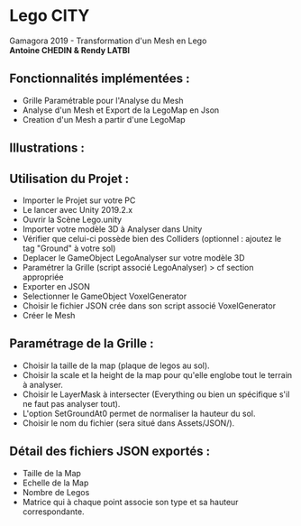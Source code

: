 # Lego CITY
Gamagora 2019 - Transformation d'un Mesh en Lego<br>
**Antoine CHEDIN & Rendy LATBI**

## Fonctionnalités implémentées :
- Grille Paramétrable pour l'Analyse du Mesh
- Analyse d'un Mesh et Export de la LegoMap en Json
- Creation d'un Mesh a partir d'une LegoMap

## Illustrations : 

## Utilisation du Projet :
- Importer le Projet sur votre PC
- Le lancer avec Unity 2019.2.x
- Ouvrir la Scène Lego.unity
- Importer votre modèle 3D à Analyser dans Unity
- Vérifier que celui-ci possède bien des Colliders (optionnel : ajoutez le tag "Ground" à votre sol)
- Deplacer le GameObject LegoAnalyser sur votre modèle 3D
- Paramétrer la Grille (script associé LegoAnalyser) > cf section appropriée
- Exporter en JSON
- Selectionner le GameObject VoxelGenerator
- Choisir le fichier JSON crée dans son script associé VoxelGenerator
- Créer le Mesh

## Paramétrage de la Grille :
- Choisir la taille de la map (plaque de legos au sol).
- Choisir la scale et la height de la map pour qu'elle englobe tout le terrain à analyser.
- Choisir le LayerMask à intersecter (Everything ou bien un spécifique s'il ne faut pas analyser tout).
- L'option SetGroundAt0 permet de normaliser la hauteur du sol.
- Choisir le nom du fichier (sera situé dans Assets/JSON/).

## Détail des fichiers JSON exportés :
- Taille de la Map
- Echelle de la Map
- Nombre de Legos
- Matrice qui à chaque point associe son type et sa hauteur correspondante.
